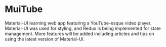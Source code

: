 # MuiTube
Material-UI learning web app featuring a YouTube-esque video player. Material-UI was used for styling, and Redux is being implemented for state management. More features will be added including articles and tips on using the latest version of Material-UI.


